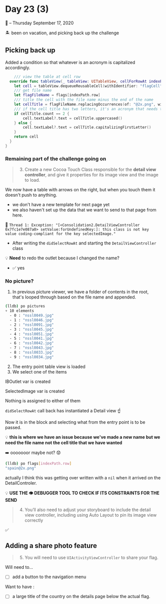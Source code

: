 # Day 23 (3)
:calendar: – Thursday September 17, 2020

:desert_island: been on vacation, and picking back up the challenge

## Picking back up

Added a condition so that whatever is an acronym is capitalized accordingly.

```swift
    /// view the table at cell row
  override func tableView(_ tableView: UITableView, cellForRowAt indexPath: IndexPath) -> UITableViewCell {
    let cell = tableView.dequeueReusableCell(withIdentifier: "flagCell", for: indexPath)
    /// get file name
    let flagFileName = flags[indexPath.row]
    /// title the cell with the file name minus the end of the name
    let cellTitle = flagFileName.replacingOccurrences(of: "@2x.png", with: "")
    /// if the cell title has two letters, it's an acronym that needs to be capitalized
    if cellTitle.count == 2 {
        cell.textLabel?.text = cellTitle.uppercased()
    } else {
        cell.textLabel?.text = cellTitle.capitalizingFirstLetter()
    }
    return cell
  }
}
```

### Remaining part of the challenge going on

>3) Create a new Cocoa Touch Class responsible for the **detail view controller**, and give it properties for its image view and the image to load.

We now have a table with arrows on the right, but when you touch them it doesn't push to anything.
* we don't have a new template for next page yet
* we also haven't set up the data that we want to send to that page from here.

:red_circle: `Thread 1: Exception: "[<Consolidation2.DetailViewController 0x7fc1e7e087a0> setValue:forUndefinedKey:]: this class is not key value coding-compliant for the key selectedImage."`
* After writing the `didSelectRowAt` and starting the `DetailViewController` class

:bulb: **Need** to redo the outlet because I changed the name?
* :white_check_mark: yes

### No picture?

1) In previous picture viewer, we have a folder of contents in the root, that's looped through based on the file name and appended.

```sh
(lldb) po pictures
▿ 10 elements
  - 0 : "nssl0049.jpg"
  - 1 : "nssl0046.jpg"
  - 2 : "nssl0091.jpg"
  - 3 : "nssl0045.jpg"
  - 4 : "nssl0051.jpg"
  - 5 : "nssl0041.jpg"
  - 6 : "nssl0042.jpg"
  - 7 : "nssl0043.jpg"
  - 8 : "nssl0033.jpg"
  - 9 : "nssl0034.jpg"
```

2) The entry point table view is loaded
3) We select one of the items

IBOutlet var is created

SelectedImage var is created

Nothing is assigned to either of them

`didSelectRowAt` call back has instantiated a Detail view :point_up:

Now it is in the block and selecting what from the entry point is to be passed.

:bulb: **this is where we have an issue because we've made a new name but we need the file name not the cell title that we have wanted**

:arrow_right: ooooooor maybe not? :worried:

```sh
(lldb) po flags[indexPath.row]
"spain@2x.png"
```

actually I think this was getting over written with a `nil` when it arrived on the DetailControler.

:bulb: **USE THE :eye: DEBUGGER TOOL TO CHECK IF ITS CONSTRAINTS FOR THE SEND**

>4) You’ll also need to adjust your storyboard to include the detail view controller, including using Auto Layout to pin its image view correctly

:white_check_mark: 

## Adding a share photo feature

>5) You will need to use `UIActivityViewController` to share your flag.

Will need to...
- [ ] add a button to the navigation menu

Want to have :
- [ ] a large title of the country on the details page below the actual flag.